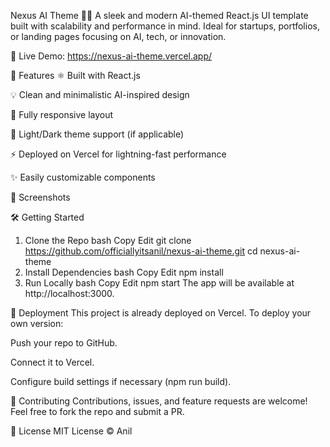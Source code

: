 Nexus AI Theme 🎨🤖
A sleek and modern AI-themed React.js UI template built with scalability and performance in mind. Ideal for startups, portfolios, or landing pages focusing on AI, tech, or innovation.

🚀 Live Demo: https://nexus-ai-theme.vercel.app/


🧠 Features
⚛️ Built with React.js

💡 Clean and minimalistic AI-inspired design

🎨 Fully responsive layout

🌙 Light/Dark theme support (if applicable)

⚡ Deployed on Vercel for lightning-fast performance

✨ Easily customizable components

📸 Screenshots


🛠️ Getting Started
1. Clone the Repo
bash
Copy
Edit
git clone https://github.com/officiallyitsanil/nexus-ai-theme.git
cd nexus-ai-theme
2. Install Dependencies
bash
Copy
Edit
npm install
3. Run Locally
bash
Copy
Edit
npm start
The app will be available at http://localhost:3000.

🚀 Deployment
This project is already deployed on Vercel. To deploy your own version:

Push your repo to GitHub.

Connect it to Vercel.

Configure build settings if necessary (npm run build).

🙌 Contributing
Contributions, issues, and feature requests are welcome!
Feel free to fork the repo and submit a PR.

📄 License
MIT License © Anil
